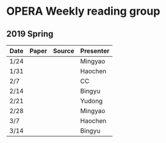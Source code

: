 # OPERA Weekly reading group


## 2019 Spring

| Date        |   Paper   |   Source       |  Presenter |
| ------------- |-------------| -----| -----| 
| 1/24 |  |  | Mingyao | 
| 1/31 |  |  | Haochen|
| 2/7  |  |  | CC |
| 2/14 |  |  | Bingyu |
| 2/21 |  |  | Yudong |
| 2/28 |  |  | Mingyao |
| 3/7  |  |  | Haochen |
| 3/14 |  |  | Bingyu |